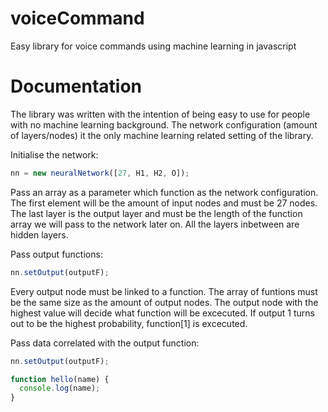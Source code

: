 # voiceCommand
Easy library for voice commands using machine learning in javascript

<h1> Documentation </h1>

The library was written with the intention of being easy to use for people with no machine learning background. The network configuration (amount of layers/nodes) it the only machine learning related setting of the library. 

Initialise the network: 
```javascript
nn = new neuralNetwork([27, H1, H2, O]);
```
Pass an array as a parameter which function as the network configuration. The first element will be the amount of input nodes and must be 27 nodes. The last layer is the output layer and must be the length of the function array we will pass to the network later on. All the layers inbetween are hidden layers. 


Pass output functions:
```javascript
nn.setOutput(outputF);
```
Every output node must be linked to a function. The array of funtions must be the same size as the amount of output nodes. The output node with the highest value will decide what function will be excecuted. If output 1 turns out to be the highest probability, function[1] is excecuted. 

Pass data correlated with the output function:
```javascript
nn.setOutput(outputF);
```



```javascript
function hello(name) {
  console.log(name);
}
```
